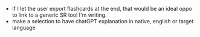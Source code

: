 

* If I let the user export flashcards at the end, that would be an ideal oppo to link to a generic SR tool I'm writing.
* make a selection to have chatGPT explanation in native, english or target language